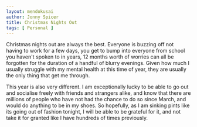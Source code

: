 ```yaml
---
layout: mendokusai
author: Jonny Spicer
title: Christmas Nights Out
tags: [ Personal ]
---
```

Christmas nights out are always the best. Everyone is buzzing off not having to work for a few days, you get to bump into everyone from school you haven't spoken to in years, 12 months
worth of worries can all be forgotten for the duration of a handful of blurry evenings. Given how much I usually struggle with my mental health at this time of year, they are usually
the only thing that get me through.

This year is also very different. I am exceptionally lucky to be able to go out and socialise freely with friends and strangers alike, and know that there are millions of people who
have not had the chance to do so since March, and would do anything to be in my shoes. So hopefully, as I am sinking pints like its going out of fashion tonight, I will be able to be
grateful for it, and not take it for granted like I have hundreds of times previously.
